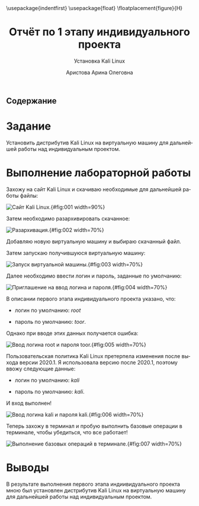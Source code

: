 ﻿---
## Front matter
title: "Отчёт по 1 этапу индивидуального проекта"
subtitle: "Установка Kali Linux"
author: "Аристова Арина Олеговна"

## Generic otions
lang: ru-RU
toc-title: "Содержание"

## Bibliography
bibliography: bib/cite.bib
csl: pandoc/csl/gost-r-7-0-5-2008-numeric.csl

## Pdf output format
toc: true # Table of contents
toc-depth: 2
lof: true # List of figures
lot: true # List of tables
fontsize: 12pt
linestretch: 1.5
papersize: a4
documentclass: scrreprt
## I18n polyglossia
polyglossia-lang:
  name: russian
  options:
	- spelling=modern
	- babelshorthands=true
polyglossia-otherlangs:
  name: english
## I18n babel
babel-lang: russian
babel-otherlangs: english
## Fonts
mainfont: PT Serif
romanfont: PT Serif
sansfont: PT Sans
monofont: PT Mono
mainfontoptions: Ligatures=TeX
romanfontoptions: Ligatures=TeX
sansfontoptions: Ligatures=TeX,Scale=MatchLowercase
monofontoptions: Scale=MatchLowercase,Scale=0.9
## Biblatex
biblatex: true
biblio-style: "gost-numeric"
biblatexoptions:
  - parentracker=true
  - backend=biber
  - hyperref=auto
  - language=auto
  - autolang=other*
  - citestyle=gost-numeric
## Pandoc-crossref LaTeX customization
figureTitle: "Рис."
tableTitle: "Таблица"
listingTitle: "Листинг"
lofTitle: "Список иллюстраций"
lotTitle: "Список таблиц"
lolTitle: "Листинги"
## Misc options
indent: true
header-includes:
  - \usepackage{indentfirst}
  - \usepackage{float} # keep figures where there are in the text
  - \floatplacement{figure}{H} # keep figures where there are in the text
---

# Задание

Установить дистрибутив Kali Linux на виртуальную машину для дальнейшей работы над индивидуальным проектом.

# Выполнение лабораторной работы

Захожу на сайт Kali Linux и скачиваю необходимые для дальнейшей работы файлы:

![Сайт Kali Linux.](image/1.png){#fig:001 width=90%}

Затем необходимо разархивировать скачанное:

![Разархивация.](image/2.png){#fig:002 width=70%}

Добавляю новую виртуальную машину и выбираю скачанный файл.

Затем запускаю получившуюся виртуальную машину:

![Запуск виртуальной машины.](image/3.png){#fig:003 width=70%}

Далее необходимо ввести логин и пароль, заданные по умолчанию:

![Приглашение на ввод логина и пароля.](image/4.png){#fig:004 width=70%}

В описании первого этапа индивидуального проекта указано, что:

- логин по умолчанию: *root*

- пароль по умолчанию: *toor*.

Однако при вводе этих данных получается ошибка:

![Ввод логина *root* и пароля *toor*.](image/5.png){#fig:005 width=70%}

Пользовательская политика Kali Linux претерпела изменения после выхода версии 2020.1. 
Я использовала версию после 2020.1, поэтому ввожу следующие данные: 

- логин по умолчанию: *kali*

- пароль по умолчанию: *kali*.

И вход выполнен!

![Ввод логина *kali* и пароля *kali*.](image/6.png){#fig:006 width=70%}

Теперь захожу в терминал и пробую выполнить базовые операции в терминале,  чтобы убедиться, что все работает!

![Выполнение базовых операций в терминале.](image/7.png){#fig:007 width=70%}


# Выводы

В результате выполнения первого этапа индиивидуального проекта мною был установлен дистрибутив 
Kali Linux на виртуальную машину для дальнейшей работы над индивидуальным проектом.
